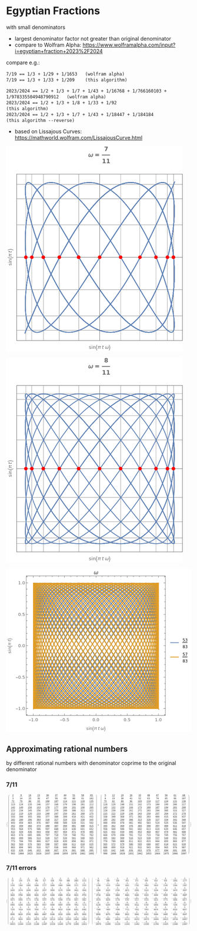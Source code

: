 # Egyptian Fractions

with small denominators

* largest denominator factor not greater than original denominator
* compare to Wolfram Alpha: https://www.wolframalpha.com/input?i=egyptian+fraction+2023%2F2024

compare e.g.:

```
7/19 == 1/3 + 1/29 + 1/1653   (wolfram alpha)
7/19 == 1/3 + 1/33 + 1/209    (this algorithm)
```

```
2023/2024 == 1/2 + 1/3 + 1/7 + 1/43 + 1/16768 + 1/766160103 + 1/978335504948790912   (wolfram alpha)
2023/2024 == 1/2 + 1/3 + 1/8 + 1/33 + 1/92                                           (this algorithm)
2023/2024 == 1/2 + 1/3 + 1/7 + 1/43 + 1/18447 + 1/184184                             (this algorithm --reverse)
```

* based on Lissajous Curves: https://mathworld.wolfram.com/LissajousCurve.html

![lissajous1](doc/7_11.png)

![lissajous2](doc/8_11.png)

![lissajous2](doc/53_57_83.png)

## Approximating rational numbers

by different rational numbers with denominator coprime to the original denominator

### 7/11
![approx_7_11](doc/approx_7_11.png)

### 7/11 errors
![approx_7_11_err](doc/approx_7_11_err.png)
